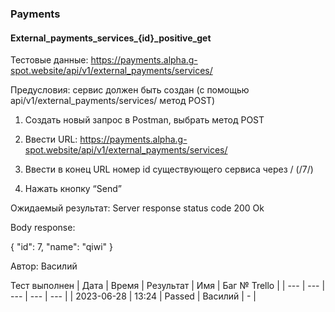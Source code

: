 ### Payments
#### External_payments_services_{id}_positive_get

Тестовые данные: https://payments.alpha.g-spot.website/api/v1/external_payments/services/

Предусловия: сервис должен быть создан (с помощью api/v1/external_payments/services/ метод POST)

1. Создать новый запрос в Postman, выбрать метод POST

2. Ввести URL: https://payments.alpha.g-spot.website/api/v1/external_payments/services/

3. Ввести в конец URL номер id существующего сервиса через / (/7/)

4. Нажать кнопку “Send”

Ожидаемый результат: Server response status code 200 Ok

Body response:

{
  "id": 7,
  "name": "qiwi"
}



Автор: Василий

Тест выполнен
|     Дата      | Время | Результат |   Имя   | Баг № Trello |
|     ---       |  ---  |    ---    |   ---   |      ---     |
|  2023-06-28   | 13:24 |   Passed  | Василий |       -      | 